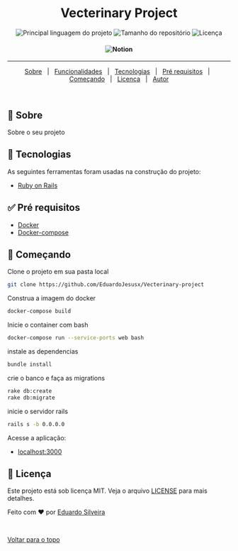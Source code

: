 <h1 align="center">Vecterinary Project</h1>

<p align="center">
  <img alt="Principal linguagem do projeto" src="https://img.shields.io/github/languages/top/EduardoJesusx/vecterinary-project?color=56BEB8">

  <img alt="Tamanho do repositório" src="https://img.shields.io/github/repo-size/EduardoJesusx/vecterinary-project?color=56BEB8">

  <img alt="Licença" src="https://img.shields.io/github/license/EduardoJesusx/vecterinary-project?color=56BEB8">
</p>

 <h4 align="center"> 
	<img alt="Notion" src="[https://img.shields.io/github/license/EduardoJesusx/vecterinary-project?color=56BEB8](https://www.notion.so/Veterinary-4bed99e5a5664023949b391d6e63b071)">
</h4> 

<hr>

<p align="center">
  <a href="#dart-sobre">Sobre</a> &#xa0; | &#xa0; 
  <a href="#sparkles-funcionalidades">Funcionalidades</a> &#xa0; | &#xa0;
  <a href="#rocket-tecnologias">Tecnologias</a> &#xa0; | &#xa0;
  <a href="#white_check_mark-pré-requisitos">Pré requisitos</a> &#xa0; | &#xa0;
  <a href="#checkered_flag-começando">Começando</a> &#xa0; | &#xa0;
  <a href="#memo-licença">Licença</a> &#xa0; | &#xa0;
  <a href="https://github.com/EduardoJesusx" target="_blank">Autor</a>
</p>

<br>

## :dart: Sobre ##

Sobre o seu projeto

## :rocket: Tecnologias ##

As seguintes ferramentas foram usadas na construção do projeto:

- [Ruby on Rails](https://rubyonrails.org/)

## :white_check_mark: Pré requisitos ##

- [Docker](https://www.docker.com/products/docker-desktop)
- [Docker-compose](https://docs.docker.com/compose/)

## :checkered_flag: Começando ##

Clone o projeto em sua pasta local

```bash
git clone https://github.com/EduardoJesusx/Vecterinary-project
```

Construa a imagem do docker

```bash
docker-compose build
```
Inicie o container com bash
```bash
docker-compose run --service-ports web bash
```

instale as dependencias

```bash
bundle install
```

crie o banco e faça as migrations

```bash
rake db:create
rake db:migrate
```

inicie o servidor rails
```bash
rails s -b 0.0.0.0
```

Acesse a aplicação: 
- [localhost:3000](https://localhost:3000)

## :memo: Licença ##

Este projeto está sob licença MIT. Veja o arquivo [LICENSE](LICENSE) para mais detalhes.


Feito com :heart: por <a href="https://github.com/EduardoJesusx" target="_blank"> Eduardo Silveira</a>

&#xa0;

<a href="#top">Voltar para o topo</a>
